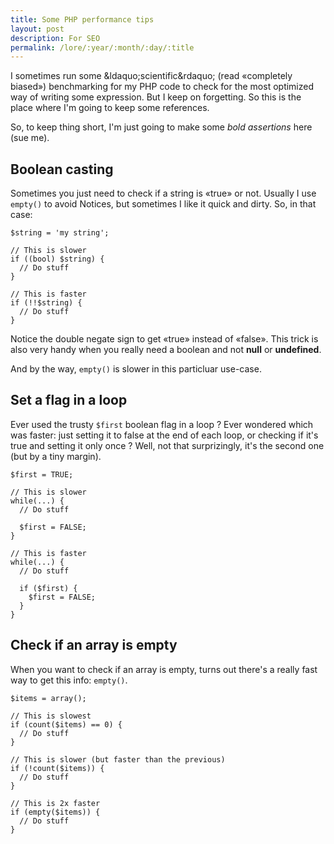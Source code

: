 ```yaml
---
title: Some PHP performance tips
layout: post
description: For SEO
permalink: /lore/:year/:month/:day/:title
---
```


I sometimes run some &ldaquo;scientific&rdaquo; (read &laquo;completely biased&raquo;) benchmarking for my PHP code to check for the most optimized way of writing some expression. But I keep on forgetting. So this is the place where I'm going to keep some references.

So, to keep thing short, I'm just going to make some *bold assertions* here (sue me).


## Boolean casting

Sometimes you just need to check if a string is &laquo;true&raquo; or not. Usually I use `empty()` to avoid Notices, but sometimes I like it quick and dirty. So, in that case:

    $string = 'my string';

    // This is slower
    if ((bool) $string) {
      // Do stuff
    }

    // This is faster
    if (!!$string) {
      // Do stuff
    }

Notice the double negate sign to get &laquo;true&raquo; instead of &laquo;false&raquo;. This trick is also very handy when you really need a boolean and not **null** or **undefined**.

And by the way, `empty()` is slower in this particluar use-case.


## Set a flag in a loop

Ever used the trusty `$first` boolean flag in a loop ? Ever wondered which was faster: just setting it to false at the end of each loop, or checking if it's true and setting it only once ? Well, not that surprizingly, it's the second one (but by a tiny margin).

    $first = TRUE;

    // This is slower
    while(...) {
      // Do stuff

      $first = FALSE;
    }

    // This is faster
    while(...) {
      // Do stuff

      if ($first) {
        $first = FALSE;
      }
    }


## Check if an array is empty

When you want to check if an array is empty, turns out there's a really fast way to get this info: `empty()`.

    $items = array();

    // This is slowest
    if (count($items) == 0) {
      // Do stuff
    }

    // This is slower (but faster than the previous)
    if (!count($items)) {
      // Do stuff
    }

    // This is 2x faster
    if (empty($items)) {
      // Do stuff
    }
